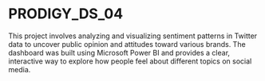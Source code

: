 # PRODIGY_DS_04
This project involves analyzing and visualizing sentiment patterns in Twitter data to uncover public opinion and attitudes toward various brands. The dashboard was built using Microsoft Power BI and provides a clear, interactive way to explore how people feel about different topics on social media.
